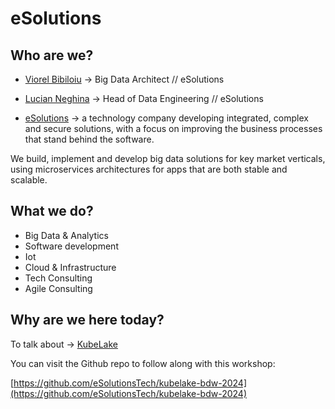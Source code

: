 # eSolutions

## Who are we?
- [Viorel Bibiloiu](https://www.linkedin.com/in/viorel-bibiloiu-383a17ab/) -> Big Data Architect // eSolutions
 
- [Lucian Neghina](https://www.linkedin.com/in/nflucian) ->  Head of Data Engineering // eSolutions

- [eSolutions](https://www.esolutions.tech/) -> a technology company developing integrated, complex and secure solutions, with a focus on improving the business processes that stand behind the software.

We build, implement and develop big data solutions for key market verticals, using microservices architectures for apps that are both stable and scalable.

## What we do?

* Big Data & Analytics
* Software development
* Iot
* Cloud & Infrastructure
* Tech Consulting
* Agile Consulting

## Why are we here today?
To talk about -> [KubeLake](0-kubeLake.md)

You can visit the Github repo to follow along with this workshop:

[https://github.com/eSolutionsTech/kubelake-bdw-2024](https://github.com/eSolutionsTech/kubelake-bdw-2024)
